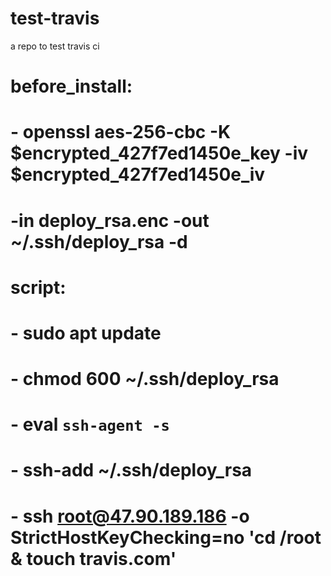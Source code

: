 # test-travis
a repo to test travis ci


# before_install:
# - openssl aes-256-cbc -K $encrypted_427f7ed1450e_key -iv $encrypted_427f7ed1450e_iv
#   -in deploy_rsa.enc -out ~/.ssh/deploy_rsa -d
# script:
# - sudo apt update
# - chmod 600 ~/.ssh/deploy_rsa
# - eval `ssh-agent -s`
# - ssh-add ~/.ssh/deploy_rsa
# - ssh root@47.90.189.186 -o StrictHostKeyChecking=no 'cd /root & touch travis.com'
